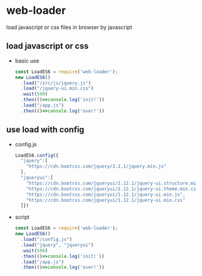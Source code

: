 # web-loader
load javascript or css files in browser by javascript

## load javascript or css
- basic use
  ```javascript
  const LoadES6 = require('web-loader');
  new LoadES6()
    .load("/src/js/jquery.js")
    .load("/jquery-ui.min.css")
    .wait(500)
    .then(()=>console.log('init!'))
    .load("/app.js")
    .then(()=>console.log('over!'))
  ```

## use load with config
- config.js
  ```javascript
  LoadES6.config({
    "jquery":[
      "https://cdn.bootcss.com/jquery/3.1.1/jquery.min.js"
    ],
    "jqueryui":[
      "https://cdn.bootcss.com/jqueryui/1.12.1/jquery-ui.structure.min.css",
      "https://cdn.bootcss.com/jqueryui/1.12.1/jquery-ui.theme.min.css",
      "https://cdn.bootcss.com/jqueryui/1.12.1/jquery-ui.min.js",
      "https://cdn.bootcss.com/jqueryui/1.12.1/jquery-ui.min.css"
    ]})
  ```
- script
  ```javascript
  const LoadES6 = require('web-loader');
  new LoadES6()
    .load("/config.js")
    .load("jquery", "jqueryui")
    .wait(500)
    .then(()=>console.log('init!'))
    .load("/app.js")
    .then(()=>console.log('over!'))
  ```
